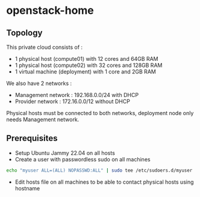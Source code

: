 # openstack-home

## Topology

This private cloud consists of :
- 1 physical host (compute01) with 12 cores and 64GB RAM
- 1 physical host (compute02) with 32 cores and 128GB RAM
- 1 virtual machine (deployment) with 1 core and 2GB RAM

We also have 2 networks :
- Management network : 192.168.0.0/24 with DHCP
- Provider network : 172.16.0.0/12 without DHCP

Physical hosts must be connected to both networks, deployment node only needs Management network.

## Prerequisites

- Setup Ubuntu Jammy 22.04 on all hosts
- Create a user with passwordless sudo on all machines
````bash
echo "myuser ALL=(ALL) NOPASSWD:ALL" | sudo tee /etc/sudoers.d/myuser
````
- Edit hosts file on all machines to be able to contact physical hosts using hostname
